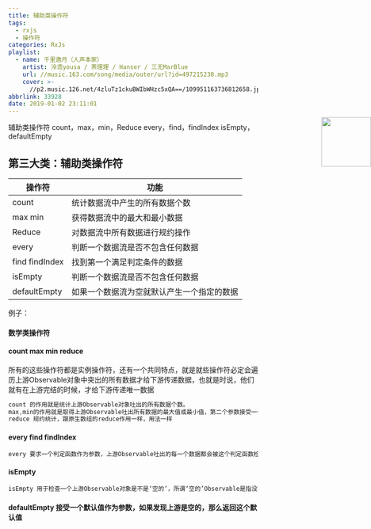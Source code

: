 ```yaml
---
title: 辅助类操作符
tags:
  - rxjs
  - 操作符
categories: RxJs
playlist:
  - name: 千里邀月（人声本家）
    artist: 泠鸢yousa / 茶理理 / Hanser / 三无MarBlue
    url: //music.163.com/song/media/outer/url?id=497215230.mp3
    cover: >-
      //p2.music.126.net/4zluTz1ckuBWIbWHzc5xQA==/109951163736812658.jpg?param=90y90
abbrlink: 33928
date: 2019-01-02 23:11:01
---
```


<img src="//p2.music.126.net/4zluTz1ckuBWIbWHzc5xQA==/109951163736812658.jpg?param=90y90" width = "100" height = "100" div align=right style="position: absolute; right: 0; margin-top: -10px;" />

辅助类操作符
count，max，min，Reduce
every，find，findIndex
isEmpty，defaultEmpty

<!-- more -->

## 第三大类：辅助类操作符

| 操作符 | 功能 |
| ------ | ------ |
| count | 统计数据流中产生的所有数据个数 |
| max min | 获得数据流中的最大和最小数据 |
| Reduce | 对数据流中所有数据进行规约操作 |
| every | 判断一个数据流是否不包含任何数据 |
| find findIndex | 找到第一个满足判定条件的数据 |
| isEmpty | 判断一个数据流是否不包含任何数据 |
| defaultEmpty | 如果一个数据流为空就默认产生一个指定的数据 |

例子：
#### 数学类操作符
#### count max min reduce 
所有的这些操作符都是实例操作符，还有一个共同特点，就是就些操作符必定会遍历上游Observable对象中突出的所有数据才给下游传递数据，也就是时说，他们就有在上游完结的时候，才给下游传递唯一数据
```js
count 的作用就是统计上游Observable对象吐出的所有数据个数。
max,min的作用就是取得上游Observable吐出所有数据的最大值或最小值，第二个参数接受一个比较函数
reduce 规约统计，跟原生数组的reduce作用一样，用法一样

```

#### every find findIndex
```js
every 要求一个判定函数作为参数，上游Observable吐出的每一个数据都会被这个判定函数检验，如果所有数据的判定结果都是true,那么上游Observable对象完结的时候，如果有一个为false，那么立刻完结吐出false,基本和原生数组every方法作用一致

```

#### isEmpty
```js
isEmpty 用于检查一个上游Observable对象是不是‘空的’，所谓‘空的’Observable是指没有吐出任何数据就完结的Observable对象。
```

#### defaultEmpty 接受一个默认值作为参数，如果发现上游是空的，那么返回这个默认值